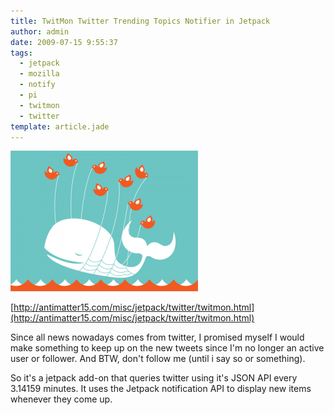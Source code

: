 ```yaml
---
title: TwitMon Twitter Trending Topics Notifier in Jetpack
author: admin
date: 2009-07-15 9:55:37
tags: 
  - jetpack
  - mozilla
  - notify
  - pi
  - twitmon
  - twitter
template: article.jade
---
```


[![I don](twitter_fail_whale-300x225.jpg "Fail Whale")](twitter_fail_whale.jpg)

[http://antimatter15.com/misc/jetpack/twitter/twitmon.html](http://antimatter15.com/misc/jetpack/twitter/twitmon.html)

Since all news nowadays comes from twitter, I promised myself I would make something to keep up on the new tweets since I'm no longer an active user or follower. And BTW, don't follow me (until i say so or something).

So it's a jetpack add-on that queries twitter using it's JSON API every 3.14159 minutes. It uses the Jetpack notification API to display new items whenever they come up.
